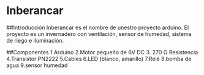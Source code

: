 # Inberancar
##Introducción
Inberancar es el nombre de unestro proyecto arduino. El proyecto es un invernadero con ventilación, sensor de humedad, sistema de riego e iluminación.

##Componentes
1.Arduino
2.Motor pequeño de 6V DC
3. 270 Ω Resistencia
4.Transistor PN2222
5.Cables
6.LED (blanco, amarillo)
7.Relé
8.bomba de agua
9.sensor humedad
